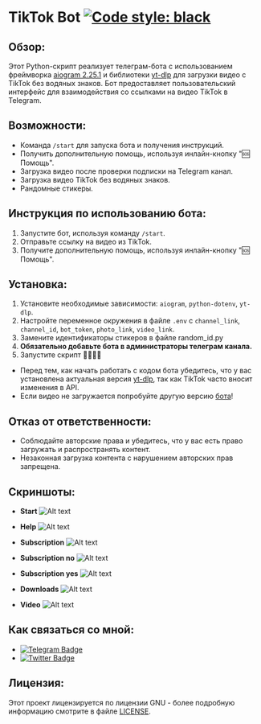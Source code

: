 # TikTok Bot [![Code style: black](https://img.shields.io/badge/code%20style-black-000000.svg)](https://github.com/psf/black)

## Обзор:
Этот Python-скрипт реализует телеграм-бота с использованием фреймворка [aiogram 2.25.1](https://docs.aiogram.dev/en/v2.25.1/) и библиотеки [yt-dlp](https://pypi.org/project/yt-dlp/) для загрузки видео с TikTok без водяных знаков. Бот предоставляет пользовательский интерфейс для взаимодействия со ссылками на видео TikTok в Telegram.

## Возможности:
- Команда `/start` для запуска бота и получения инструкций.
- Получить дополнительную помощь, используя инлайн-кнопку "🆘 Помощь".
- Загрузка видео после проверки подписки на Telegram канал.
- Загрузка видео TikTok без водяных знаков.
- Рандомные стикеры.

## Инструкция по использованию бота:
1. Запустите бот, используя команду `/start`.
2. Отправьте ссылку на видео из TikTok.
3. Получите дополнительную помощь, используя инлайн-кнопку "🆘 Помощь".

## Установка:
1. Установите необходимые зависимости: `aiogram`, `python-dotenv`, `yt-dlp`.
2. Настройте переменное окружения в файле `.env` с `channel_link`, `channel_id`, `bot_token`, `photo_link`, `video_link`.
3. Замените идентификаторы стикеров в файле random_id.py
4. **Обязательно добавьте бота в администраторы телеграм канала.**
5. Запустите скрипт 🤗🤗🤗🤗

- Перед тем, как начать работать с кодом бота убедитесь, что у вас установлена актуальная версия [yt-dlp](https://pypi.org/project/yt-dlp/), так как TikTok часто вносит изменения в API.
- Если видео не загружается попробуйте другую версию [бота](https://github.com/OFFpolice/TikTok-Bot-Local)!

## Отказ от ответственности:
- Соблюдайте авторские права и убедитесь, что у вас есть право загружать и распространять контент.
- Незаконная загрузка контента с нарушением авторских прав запрещена.

## Скриншоты:
- **Start**
![Alt text](https://github.com/OFFpolice/TikTok-Bot/blob/main/photo/start.jpg)

- **Help**
![Alt text](https://github.com/OFFpolice/TikTok-Bot/blob/main/photo/help.jpg)

- **Subscription**
![Alt text](https://github.com/OFFpolice/TikTok-Bot/blob/main/photo/subscription.jpg)

- **Subscription no**
![Alt text](https://github.com/OFFpolice/TikTok-Bot/blob/main/photo/subscription_no.jpg)

- **Subscription yes**
![Alt text](https://github.com/OFFpolice/TikTok-Bot/blob/main/photo/subscription_yes.jpg)

- **Downloads**
![Alt text](https://github.com/OFFpolice/TikTok-Bot/blob/main/photo/downloads.jpg)

- **Video**
![Alt text](https://github.com/OFFpolice/TikTok-Bot/blob/main/photo/downloads_video.jpg)

## Как связаться со мной:
- [![Telegram Badge](https://img.shields.io/badge/Telegram-blue?style=flat&logo=telegram&logoColor=white)](https://t.me/OFFpolice)
- [![Twitter Badge](https://img.shields.io/twitter/follow/:OFFpolice2077)](https://x.com/OFFpolice2077)

## Лицензия:
Этот проект лицензируется по лицензии GNU - более подробную информацию смотрите в файле [LICENSE](LICENSE).